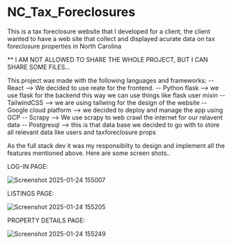 # NC_Tax_Foreclosures
This is a tax foreclosure website that I developed for a client, the client wanted to have a web site that collect and displayed acurate data on tax foreclosure properties in North Carolina

** I AM NOT ALLOWED TO SHARE THE WHOLE PROJECT, BUT I CAN SHARE SOME FILES...

This project was made with the following languages and frameworks:
-- React --> We decided to use reate for the frontend.
-- Python flask --> we use flask for the backend this way we can use things like flask user mixin
-- TailwindCSS --> we are using tailwing for the design of the website
-- Google cloud platform --> we decided to deploy and manage the app using GCP 
-- Scrapy --> We use scrapy to web crawl the internet for our relavent data
-- Postgresql --> this is that data base we decided to go with to store all relevant data like users and taxforeclosure props

As the full stack dev it was my responsibilty to design and implement all the features mentioned above. Here are some screen shots..

LOG-IN PAGE:

![Screenshot 2025-01-24 155007](https://github.com/user-attachments/assets/a8ba69d3-175c-4a59-a43e-706b920cdd4f)

LISTINGS PAGE:

![Screenshot 2025-01-24 155205](https://github.com/user-attachments/assets/0511e0a4-76b1-4278-91b4-1b1d0933382f)

PROPERTY DETAILS PAGE:

![Screenshot 2025-01-24 155249](https://github.com/user-attachments/assets/4d7f1df6-d6c1-41e3-8f3a-52a4e14c0453)


